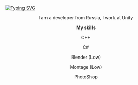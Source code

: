 <a href="https://git.io/typing-svg"><img src="https://readme-typing-svg.herokuapp.com?font=Fira+Code&pause=1000&color=F7F7F7&center=true&vCenter=true&random=false&width=600&height=100&lines=Hi+there%2C+I'm+Artyom" alt="Typing SVG" /></a>
<p align="center">I am a developer from Russia, I work at Unity</p>
<p align="center"><strong>My skills</strong></p>
<p align="center">C++</p>
<p align="center">C#</p>
<p align="center">Blender (Low)</p>
<p align="center">Montage (Low)</p>
<p align="center">PhotoShop</p>